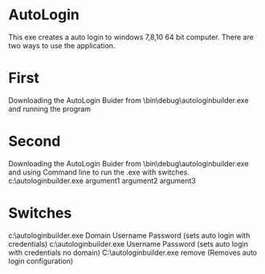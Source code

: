 # AutoLogin

This exe creates a auto login to windows 7,8,10 64 bit computer. There are two ways to use the application.
# First
Downloading the AutoLogin Buider from \bin\debug\autologinbuilder.exe and running the program
# Second
Downloading the AutoLogin Buider from \bin\debug\autologinbuilder.exe and using Command line to run the .exe
with switches.
c:\autologinbuilder.exe argument1 argument2 argument3
# Switches
c:\autologinbuilder.exe Domain Username Password (sets auto login with credentials)
c:\autologinbuilder.exe Username Password (sets auto login with credentials no domain)
C:\autologinbuilder.exe remove (Removes auto login configuration)
